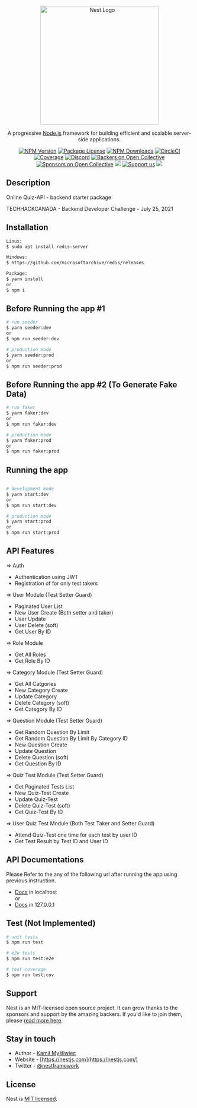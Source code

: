 <p align="center">
  <a href="http://nestjs.com/" target="blank"><img src="https://nestjs.com/img/logo_text.svg" width="320" alt="Nest Logo" /></a>
</p>

[circleci-image]: https://img.shields.io/circleci/build/github/nestjs/nest/master?token=abc123def456

[circleci-url]: https://circleci.com/gh/nestjs/nest

  <p align="center">A progressive <a href="http://nodejs.org" target="_blank">Node.js</a> framework for building efficient and scalable server-side applications.</p>
    <p align="center">
<a href="https://www.npmjs.com/~nestjscore" target="_blank"><img src="https://img.shields.io/npm/v/@nestjs/core.svg" alt="NPM Version" /></a>
<a href="https://www.npmjs.com/~nestjscore" target="_blank"><img src="https://img.shields.io/npm/l/@nestjs/core.svg" alt="Package License" /></a>
<a href="https://www.npmjs.com/~nestjscore" target="_blank"><img src="https://img.shields.io/npm/dm/@nestjs/common.svg" alt="NPM Downloads" /></a>
<a href="https://circleci.com/gh/nestjs/nest" target="_blank"><img src="https://img.shields.io/circleci/build/github/nestjs/nest/master" alt="CircleCI" /></a>
<a href="https://coveralls.io/github/nestjs/nest?branch=master" target="_blank"><img src="https://coveralls.io/repos/github/nestjs/nest/badge.svg?branch=master#9" alt="Coverage" /></a>
<a href="https://discord.gg/G7Qnnhy" target="_blank"><img src="https://img.shields.io/badge/discord-online-brightgreen.svg" alt="Discord"/></a>
<a href="https://opencollective.com/nest#backer" target="_blank"><img src="https://opencollective.com/nest/backers/badge.svg" alt="Backers on Open Collective" /></a>
<a href="https://opencollective.com/nest#sponsor" target="_blank"><img src="https://opencollective.com/nest/sponsors/badge.svg" alt="Sponsors on Open Collective" /></a>
  <a href="https://paypal.me/kamilmysliwiec" target="_blank"><img src="https://img.shields.io/badge/Donate-PayPal-ff3f59.svg"/></a>
    <a href="https://opencollective.com/nest#sponsor"  target="_blank"><img src="https://img.shields.io/badge/Support%20us-Open%20Collective-41B883.svg" alt="Support us"></a>
  <a href="https://twitter.com/nestframework" target="_blank"><img src="https://img.shields.io/twitter/follow/nestframework.svg?style=social&label=Follow"></a>
</p>
  <!--[![Backers on Open Collective](https://opencollective.com/nest/backers/badge.svg)](https://opencollective.com/nest#backer)
  [![Sponsors on Open Collective](https://opencollective.com/nest/sponsors/badge.svg)](https://opencollective.com/nest#sponsor)-->

## Description
Online Quiz-API - backend starter package

TECHHACKCANADA - Backend Developer Challenge - July 25, 2021

## Installation

```bash
Linux:
$ sudo apt install redis-server

Windows:
$ https://github.com/microsoftarchive/redis/releases

Package:
$ yarn install
or
$ npm i
```

## Before Running the app #1

```bash
# run seeder
$ yarn seeder:dev
or
$ npm run seeder:dev

# production mode
$ yarn seeder:prod
or
$ npm run seeder:prod
```

## Before Running the app #2 (To Generate Fake Data)

```bash
# run faker
$ yarn faker:dev
or
$ npm run faker:dev

# production mode
$ yarn faker:prod
or
$ npm run faker:prod
```

## Running the app

```bash

# development mode
$ yarn start:dev
or
$ npm run start:dev

# production mode
$ yarn start:prod
or
$ npm run start:prod
```

## API Features

=> Auth

- Authentication using JWT
- Registration of for only test takers

=> User Module (Test Setter Guard)

- Paginated User List
- New User Create (Both setter and taker)
- User Update
- User Delete (soft)
- Get User By ID

=> Role Module

- Get All Roles
- Get Role By ID

=> Category Module (Test Setter Guard)

- Get All Catgories
- New Category Create
- Update Category
- Delete Category (soft)
- Get Category By ID

=> Question Module (Test Setter Guard)

- Get Random Question By Limit
- Get Random Question By Limit By Category ID
- New Question Create
- Update Question
- Delete Question (soft)
- Get Question By ID

=> Quiz Test Module (Test Setter Guard)

- Get Paginated Tests List
- New Quiz-Test Create
- Update Quiz-Test
- Delete Quiz-Test (soft)
- Get Quiz-Test By ID

=> User Quiz Test Module (Both Test Taker and Setter Guard)

- Attend Quiz-Test one time for each test by user ID
- Get Test Result by Test ID and User ID

## API Documentations

Please Refer to the any of the following url after running the app using previous instruction.

- [Docs](http://localhost:9199/quiz-api) in localhost <br> or
- [Docs](http://127.0.0.1:9199/quiz-api) in 127.0.0.1

## Test (Not Implemented)

```bash
# unit tests
$ npm run test

# e2e tests
$ npm run test:e2e

# test coverage
$ npm run test:cov
```

## Support

Nest is an MIT-licensed open source project. It can grow thanks to the sponsors and support by the amazing backers. If you'd like to join them,
please [read more here](https://docs.nestjs.com/support).

## Stay in touch

- Author - [Kamil Myśliwiec](https://kamilmysliwiec.com)
- Website - [https://nestjs.com](https://nestjs.com/)
- Twitter - [@nestframework](https://twitter.com/nestframework)

## License

Nest is [MIT licensed](LICENSE).
